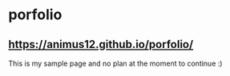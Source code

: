 # porfolio

## https://animus12.github.io/porfolio/
This is my sample page and no plan at the moment to continue :)
